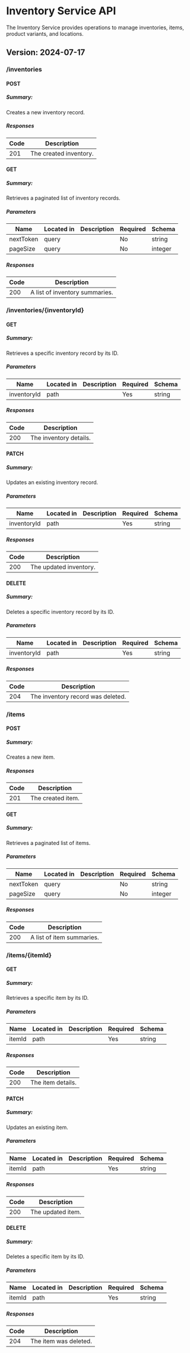 # Inventory Service API
The Inventory Service provides operations to manage inventories, items, product variants, and locations.

## Version: 2024-07-17

### /inventories

#### POST
##### Summary:

Creates a new inventory record.

##### Responses

| Code | Description |
| ---- | ----------- |
| 201 | The created inventory. |

#### GET
##### Summary:

Retrieves a paginated list of inventory records.

##### Parameters

| Name | Located in | Description | Required | Schema |
| ---- | ---------- | ----------- | -------- | ---- |
| nextToken | query |  | No | string |
| pageSize | query |  | No | integer |

##### Responses

| Code | Description |
| ---- | ----------- |
| 200 | A list of inventory summaries. |

### /inventories/{inventoryId}

#### GET
##### Summary:

Retrieves a specific inventory record by its ID.

##### Parameters

| Name | Located in | Description | Required | Schema |
| ---- | ---------- | ----------- | -------- | ---- |
| inventoryId | path |  | Yes | string |

##### Responses

| Code | Description |
| ---- | ----------- |
| 200 | The inventory details. |

#### PATCH
##### Summary:

Updates an existing inventory record.

##### Parameters

| Name | Located in | Description | Required | Schema |
| ---- | ---------- | ----------- | -------- | ---- |
| inventoryId | path |  | Yes | string |

##### Responses

| Code | Description |
| ---- | ----------- |
| 200 | The updated inventory. |

#### DELETE
##### Summary:

Deletes a specific inventory record by its ID.

##### Parameters

| Name | Located in | Description | Required | Schema |
| ---- | ---------- | ----------- | -------- | ---- |
| inventoryId | path |  | Yes | string |

##### Responses

| Code | Description |
| ---- | ----------- |
| 204 | The inventory record was deleted. |

### /items

#### POST
##### Summary:

Creates a new item.

##### Responses

| Code | Description |
| ---- | ----------- |
| 201 | The created item. |

#### GET
##### Summary:

Retrieves a paginated list of items.

##### Parameters

| Name | Located in | Description | Required | Schema |
| ---- | ---------- | ----------- | -------- | ---- |
| nextToken | query |  | No | string |
| pageSize | query |  | No | integer |

##### Responses

| Code | Description |
| ---- | ----------- |
| 200 | A list of item summaries. |

### /items/{itemId}

#### GET
##### Summary:

Retrieves a specific item by its ID.

##### Parameters

| Name | Located in | Description | Required | Schema |
| ---- | ---------- | ----------- | -------- | ---- |
| itemId | path |  | Yes | string |

##### Responses

| Code | Description |
| ---- | ----------- |
| 200 | The item details. |

#### PATCH
##### Summary:

Updates an existing item.

##### Parameters

| Name | Located in | Description | Required | Schema |
| ---- | ---------- | ----------- | -------- | ---- |
| itemId | path |  | Yes | string |

##### Responses

| Code | Description |
| ---- | ----------- |
| 200 | The updated item. |

#### DELETE
##### Summary:

Deletes a specific item by its ID.

##### Parameters

| Name | Located in | Description | Required | Schema |
| ---- | ---------- | ----------- | -------- | ---- |
| itemId | path |  | Yes | string |

##### Responses

| Code | Description |
| ---- | ----------- |
| 204 | The item was deleted. |
